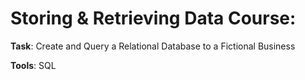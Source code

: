 # Storing & Retrieving Data Course:

  **Task**: Create and Query a Relational Database to a Fictional Business 
  
  **Tools**: SQL
